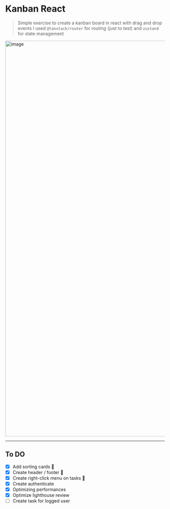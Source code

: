 # Kanban React

> Simple exercise to create a kanban board in react with drag and drop events
> I used `@tanstack/router` for routing (just to test) and `zustand` for state management

<img width="1250" alt="image" src="https://github.com/user-attachments/assets/eb57f2ce-d714-4672-806c-a70b2a158fe6" />



---

## To DO

- [x] Add sorting cards :tada:
- [x] Create header / footer :tada:
- [x] Create right-click menu on tasks :tada:
- [x] Create authenticate
- [x] Optimizing performances
- [x] Optimize lighthouse review
- [ ] Create task for logged user
